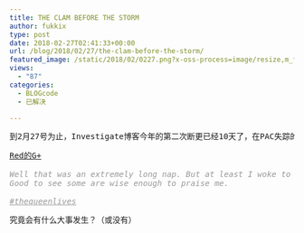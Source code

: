 ```yaml
---
title: THE CLAM BEFORE THE STORM
author: fukkix
type: post
date: 2018-02-27T02:41:33+00:00
url: /blog/2018/02/27/the-clam-before-the-storm/
featured_image: /static/2018/02/0227.png?x-oss-process=image/resize,m_fill,w_700,h_220
views:
  - "87"
categories:
  - BLOGcode
  - 已解决

---
```

<pre>到2月27号为止，Investigate博客今年的第二次断更已经10天了，在PAC失踪的第七天，Red的G+发布了一篇新帖。</pre>

<!--more-->

<pre><a href="https://plus.google.com/102971836661595008085">Red的G+</a>

<em><span style="color: #999999;">Well that was an extremely long nap. But at least I woke to someone saying they missed " beautiful Red person". </span></em>
<em><span style="color: #999999;">Good to see some are wise enough to praise me.</span></em>

<em><span style="color: #999999;"><a class="ot-hashtag aaTEdf" style="color: #999999;" href="https://plus.google.com/s/%23thequeenlives/posts" rel="nofollow">#thequeenlives</a></span></em></pre>

究竟会有什么大事发生？（或没有）